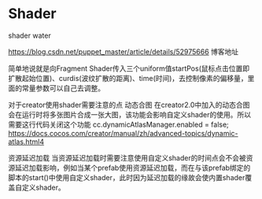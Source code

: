 # Shader
shader water

https://blog.csdn.net/puppet_master/article/details/52975666 博客地址


简单地说就是向Fragment Shader传入三个uniform值startPos(鼠标点击位置即扩散起始位置)、curdis(波纹扩散的距离)、time(时间)，去控制像素的偏移量，里面的常量参数可以自己去调整。

对于creator使用shader需要注意的点
动态合图
在creator2.0中加入的动态合图会在运行时将多张图片合成一张大图，该功能会影响自定义shader的使用。所以需要这行代码关闭这个功能 cc.dynamicAtlasManager.enabled = false;
https://docs.cocos.com/creator/manual/zh/advanced-topics/dynamic-atlas.html4

资源延迟加载
当资源延迟加载时需要注意使用自定义shader的时间点会不会被资源延迟加载影响，例如当某个prefab使用资源延迟加载，而在与该prefab绑定的脚本的start()中使用自定义shader，此时因为延迟加载的缘故会使内置shader覆盖自定义shader。
